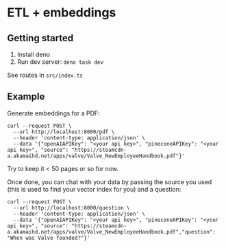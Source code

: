 # ETL + embeddings


## Getting started

1. Install deno
1. Run dev server: `deno task dev`

See routes in `src/index.ts`

## Example

Generate embeddings for a PDF:
```
curl --request POST \
  --url http://localhost:8000/pdf \
  --header 'content-type: application/json' \
  --data '{"openAIAPIKey": "<your api key>", "pineconeAPIKey": "<your api key>", "source": "https://steamcdn-a.akamaihd.net/apps/valve/Valve_NewEmployeeHandbook.pdf"}'
```
Try to keep it < 50 pages or so for now.

Once done, you can chat with your data by passing the source you used (this is used to find your vector index for you) and a question:

```
curl --request POST \
  --url http://localhost:8000/question \
  --header 'content-type: application/json' \
  --data '{"openAIAPIKey": "<your api key>", "pineconeAPIKey": "<your api key>", "source": "https://steamcdn-a.akamaihd.net/apps/valve/Valve_NewEmployeeHandbook.pdf","question": "When was Valve founded?"}'
```

